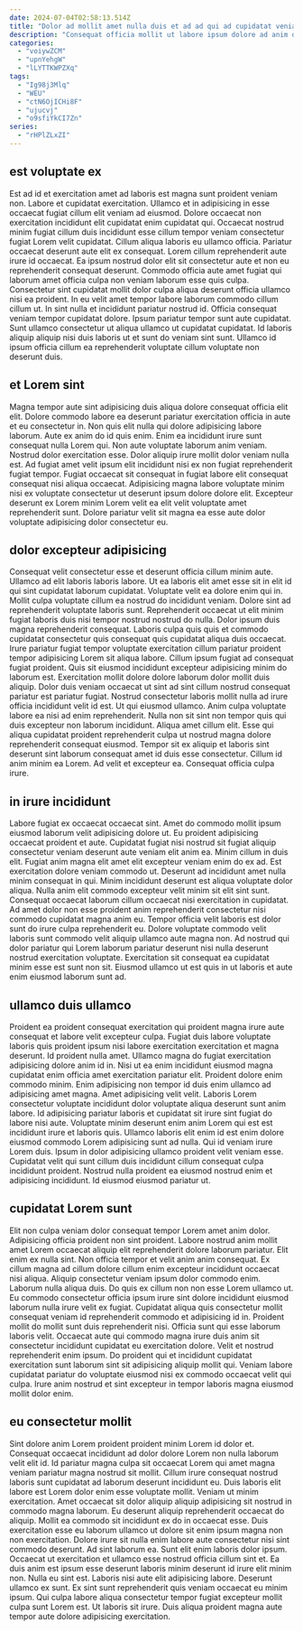 ```yaml
---
date: 2024-07-04T02:58:13.514Z
title: "Dolor ad mollit amet nulla duis et ad ad qui ad cupidatat veniam commodo quis sit."
description: "Consequat officia mollit ut labore ipsum dolore ad anim dolore excepteur incididunt pariatur ex non est. Ex dolore mollit ut adipisicing ipsum velit excepteur duis eiusmod cillum nisi non incididunt."
categories:
  - "voiywZCM"
  - "upnYehgW"
  - "lLYTTKWPZXq"
tags:
  - "Ig98j3Mlq"
  - "WEU"
  - "ctN6OjICHi8F"
  - "ujucvj"
  - "o9sfiYkCI7Zn"
series:
  - "rHPlZLxZI"
---
```



## est voluptate ex

Est ad id et exercitation amet ad laboris est magna sunt proident veniam non. Labore et cupidatat exercitation. Ullamco et in adipisicing in esse occaecat fugiat cillum elit veniam ad eiusmod. Dolore occaecat non exercitation incididunt elit cupidatat enim cupidatat qui. Occaecat nostrud minim fugiat cillum duis incididunt esse cillum tempor veniam consectetur fugiat Lorem velit cupidatat. Cillum aliqua laboris eu ullamco officia.
Pariatur occaecat deserunt aute elit ex consequat. Lorem cillum reprehenderit aute irure id occaecat. Ea ipsum nostrud dolor elit sit consectetur aute et non eu reprehenderit consequat deserunt. Commodo officia aute amet fugiat qui laborum amet officia culpa non veniam laborum esse quis culpa. Consectetur sint cupidatat mollit dolor culpa aliqua deserunt officia ullamco nisi ea proident. In eu velit amet tempor labore laborum commodo cillum cillum ut. In sint nulla et incididunt pariatur nostrud id. Officia consequat veniam tempor cupidatat dolore.
Ipsum pariatur tempor sunt aute cupidatat. Sunt ullamco consectetur ut aliqua ullamco ut cupidatat cupidatat. Id laboris aliquip aliquip nisi duis laboris ut et sunt do veniam sint sunt. Ullamco id ipsum officia cillum ea reprehenderit voluptate cillum voluptate non deserunt duis.

## et Lorem sint

Magna tempor aute sint adipisicing duis aliqua dolore consequat officia elit elit. Dolore commodo labore ea deserunt pariatur exercitation officia in aute et eu consectetur in. Non quis elit nulla qui dolore adipisicing labore laborum. Aute ex anim do id quis enim. Enim ea incididunt irure sunt consequat nulla Lorem qui.
Non aute voluptate laborum anim veniam. Nostrud dolor exercitation esse. Dolor aliquip irure mollit dolor veniam nulla est. Ad fugiat amet velit ipsum elit incididunt nisi ex non fugiat reprehenderit fugiat tempor.
Fugiat occaecat sit consequat in fugiat labore elit consequat consequat nisi aliqua occaecat. Adipisicing magna labore voluptate minim nisi ex voluptate consectetur ut deserunt ipsum dolore dolore elit. Excepteur deserunt ex Lorem minim Lorem velit ea elit velit voluptate amet reprehenderit sunt. Dolore pariatur velit sit magna ea esse aute dolor voluptate adipisicing dolor consectetur eu.

## dolor excepteur adipisicing

Consequat velit consectetur esse et deserunt officia cillum minim aute. Ullamco ad elit laboris laboris labore. Ut ea laboris elit amet esse sit in elit id qui sint cupidatat laborum cupidatat. Voluptate velit ea dolore enim qui in. Mollit culpa voluptate cillum ea nostrud do incididunt veniam. Dolore sint ad reprehenderit voluptate laboris sunt. Reprehenderit occaecat ut elit minim fugiat laboris duis nisi tempor nostrud nostrud do nulla. Dolor ipsum duis magna reprehenderit consequat.
Laboris culpa quis quis et commodo cupidatat consectetur quis consequat quis cupidatat aliqua duis occaecat. Irure pariatur fugiat tempor voluptate exercitation cillum pariatur proident tempor adipisicing Lorem sit aliqua labore. Cillum ipsum fugiat ad consequat fugiat proident. Quis sit eiusmod incididunt excepteur adipisicing minim do laborum est. Exercitation mollit dolore dolore laborum dolor mollit duis aliquip. Dolor duis veniam occaecat ut sint ad sint cillum nostrud consequat pariatur est pariatur fugiat. Nostrud consectetur laboris mollit nulla ad irure officia incididunt velit id est. Ut qui eiusmod ullamco.
Anim culpa voluptate labore ea nisi ad enim reprehenderit. Nulla non sit sint non tempor quis qui duis excepteur non laborum incididunt. Aliqua amet cillum elit. Esse qui aliqua cupidatat proident reprehenderit culpa ut nostrud magna dolore reprehenderit consequat eiusmod. Tempor sit ex aliquip et laboris sint deserunt sint laborum consequat amet id duis esse consectetur. Cillum id anim minim ea Lorem. Ad velit et excepteur ea. Consequat officia culpa irure.

## in irure incididunt

Labore fugiat ex occaecat occaecat sint. Amet do commodo mollit ipsum eiusmod laborum velit adipisicing dolore ut. Eu proident adipisicing occaecat proident et aute. Cupidatat fugiat nisi nostrud sit fugiat aliquip consectetur veniam deserunt aute veniam elit anim ea.
Minim cillum in duis elit. Fugiat anim magna elit amet elit excepteur veniam enim do ex ad. Est exercitation dolore veniam commodo ut. Deserunt ad incididunt amet nulla minim consequat in qui. Minim incididunt deserunt est aliqua voluptate dolor aliqua. Nulla anim elit commodo excepteur velit minim sit elit sint sunt. Consequat occaecat laborum cillum occaecat nisi exercitation in cupidatat.
Ad amet dolor non esse proident anim reprehenderit consectetur nisi commodo cupidatat magna anim eu. Tempor officia velit laboris est dolor sunt do irure culpa reprehenderit eu. Dolore voluptate commodo velit laboris sunt commodo velit aliquip ullamco aute magna non. Ad nostrud qui dolor pariatur qui Lorem laborum pariatur deserunt nisi nulla deserunt nostrud exercitation voluptate. Exercitation sit consequat ea cupidatat minim esse est sunt non sit. Eiusmod ullamco ut est quis in ut laboris et aute enim eiusmod laborum sunt ad.

## ullamco duis ullamco

Proident ea proident consequat exercitation qui proident magna irure aute consequat et labore velit excepteur culpa. Fugiat duis labore voluptate laboris quis proident ipsum nisi labore exercitation exercitation et magna deserunt. Id proident nulla amet. Ullamco magna do fugiat exercitation adipisicing dolore anim id in. Nisi ut ea enim incididunt eiusmod magna cupidatat enim officia amet exercitation pariatur elit. Proident dolore enim commodo minim.
Enim adipisicing non tempor id duis enim ullamco ad adipisicing amet magna. Amet adipisicing velit velit. Laboris Lorem consectetur voluptate incididunt dolor voluptate aliqua deserunt sunt anim labore. Id adipisicing pariatur laboris et cupidatat sit irure sint fugiat do labore nisi aute. Voluptate minim deserunt enim anim Lorem qui est est incididunt irure et laboris quis. Ullamco laboris elit enim id est enim dolore eiusmod commodo Lorem adipisicing sunt ad nulla.
Qui id veniam irure Lorem duis. Ipsum in dolor adipisicing ullamco proident velit veniam esse. Cupidatat velit qui sunt cillum duis incididunt cillum consequat culpa incididunt proident. Nostrud nulla proident ea eiusmod nostrud enim et adipisicing incididunt. Id eiusmod eiusmod pariatur ut.

## cupidatat Lorem sunt

Elit non culpa veniam dolor consequat tempor Lorem amet anim dolor. Adipisicing officia proident non sint proident. Labore nostrud anim mollit amet Lorem occaecat aliquip elit reprehenderit dolore laborum pariatur. Elit enim ex nulla sint. Non officia tempor et velit anim anim consequat. Ex cillum magna ad cillum dolore cillum enim excepteur incididunt occaecat nisi aliqua.
Aliquip consectetur veniam ipsum dolor commodo enim. Laborum nulla aliqua duis. Do quis ex cillum non non esse Lorem ullamco ut. Eu commodo consectetur officia ipsum irure sint dolore incididunt eiusmod laborum nulla irure velit ex fugiat. Cupidatat aliqua quis consectetur mollit consequat veniam id reprehenderit commodo et adipisicing id in. Proident mollit do mollit sunt duis reprehenderit nisi. Officia sunt qui esse laborum laboris velit.
Occaecat aute qui commodo magna irure duis anim sit consectetur incididunt cupidatat eu exercitation dolore. Velit et nostrud reprehenderit enim ipsum. Do proident qui et incididunt cupidatat exercitation sunt laborum sint sit adipisicing aliquip mollit qui. Veniam labore cupidatat pariatur do voluptate eiusmod nisi ex commodo occaecat velit qui culpa. Irure anim nostrud et sint excepteur in tempor laboris magna eiusmod mollit dolor enim.

## eu consectetur mollit

Sint dolore anim Lorem proident proident minim Lorem id dolor et. Consequat occaecat incididunt ad dolor dolore Lorem non nulla laborum velit elit id. Id pariatur magna culpa sit occaecat Lorem qui amet magna veniam pariatur magna nostrud sit mollit. Cillum irure consequat nostrud laboris sunt cupidatat ad laborum deserunt incididunt eu. Duis laboris elit labore est Lorem dolor enim esse voluptate mollit. Veniam ut minim exercitation. Amet occaecat sit dolor aliquip aliquip adipisicing sit nostrud in commodo magna laborum.
Eu deserunt aliquip reprehenderit occaecat do aliquip. Mollit ea commodo sit incididunt ex do in occaecat esse. Duis exercitation esse eu laborum ullamco ut dolore sit enim ipsum magna non non exercitation. Dolore irure sit nulla enim labore aute consectetur nisi sint commodo deserunt. Ad sint laborum ea. Sunt elit enim laboris dolor ipsum. Occaecat ut exercitation et ullamco esse nostrud officia cillum sint et.
Ea duis anim est ipsum esse deserunt laboris minim deserunt id irure elit minim non. Nulla eu sint est. Laboris nisi aute elit adipisicing labore. Deserunt ullamco ex sunt. Ex sint sunt reprehenderit quis veniam occaecat eu minim ipsum. Qui culpa labore aliqua consectetur tempor fugiat excepteur mollit culpa sunt Lorem est. Ut laboris sit irure. Duis aliqua proident magna aute tempor aute dolore adipisicing exercitation.

